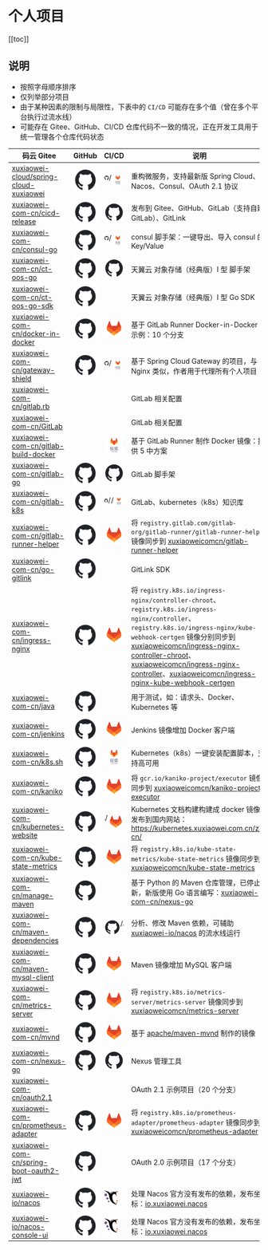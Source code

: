 # 个人项目

[[toc]]

## 说明

- 按照字母顺序排序
- 仅列举部分项目
- 由于某种因素的限制与局限性，下表中的 `CI/CD` 可能存在多个值（曾在多个平台执行过流水线）
- 可能存在 Gitee、GitHub、CI/CD 仓库代码不一致的情况，正在开发工具用于统一管理各个仓库代码状态

| 码云 Gitee                                                                                             | GitHub                                                                                 | CI/CD                                                                                                                                                                                                                                                                                                               | 说明                                                                                                                                                                                                                                                                                                                                                                                                                                                                                                                                |
|------------------------------------------------------------------------------------------------------|----------------------------------------------------------------------------------------|---------------------------------------------------------------------------------------------------------------------------------------------------------------------------------------------------------------------------------------------------------------------------------------------------------------------|-----------------------------------------------------------------------------------------------------------------------------------------------------------------------------------------------------------------------------------------------------------------------------------------------------------------------------------------------------------------------------------------------------------------------------------------------------------------------------------------------------------------------------------|
| [xuxiaowei-cloud/spring-cloud-xuxiaowei](https://gitee.com/xuxiaowei-cloud/spring-cloud-xuxiaowei)   | [![](./static/github.svg)](https://github.com/xuxiaowei-cloud/spring-cloud-xuxiaowei)  | <div style="display: flex">[![](./static/github.svg)](https://github.com/xuxiaowei-cloud/spring-cloud-xuxiaowei/actions)/[![](./static/jihulab.png)](https://gitlab.xuxiaowei.com.cn/xuxiaowei-cloud/spring-cloud-xuxiaowei/-/pipelines)</div>                                                                      | 重构微服务，支持最新版 Spring Cloud、Nacos、Consul、OAuth 2.1 协议                                                                                                                                                                                                                                                                                                                                                                                                                                                                                |
| [xuxiaowei-com-cn/cicd-release](https://gitee.com/xuxiaowei-com-cn/cicd-release)                     | [![](./static/github.svg)](https://github.com/xuxiaowei-com-cn/cicd-release)           | [![](./static/github.svg)](https://github.com/xuxiaowei-com-cn/cicd-release/actions)                                                                                                                                                                                                                                | 发布到 Gitee、GitHub、GitLab（支持自建 GitLab）、GitLink                                                                                                                                                                                                                                                                                                                                                                                                                                                                                      |
| [xuxiaowei-com-cn/consul-go](https://gitee.com/xuxiaowei-com-cn/consul-go)                           | [![](./static/github.svg)](https://github.com/xuxiaowei-com-cn/consul-go)              | <div style="display: flex">[![](./static/github.svg)](https://github.com/xuxiaowei-com-cn/consul-go/actions)/[![](./static/jihulab.png)](https://gitlab.xuxiaowei.com.cn/xuxiaowei-com-cn/consul-go/-/pipelines)</div>                                                                                              | consul 脚手架：一键导出、导入 consul 的 Key/Value                                                                                                                                                                                                                                                                                                                                                                                                                                                                                             | 
| [xuxiaowei-com-cn/ct-oos-go](https://gitee.com/xuxiaowei-com-cn/ct-oos-go)                           | [![](./static/github.svg)](https://github.com/xuxiaowei-com-cn/ct-oos-go)              | [![](./static/github.svg)](https://github.com/xuxiaowei-com-cn/ct-oos-go/actions)                                                                                                                                                                                                                                   | 天翼云 对象存储（经典版）I 型 脚手架                                                                                                                                                                                                                                                                                                                                                                                                                                                                                                              |
| [xuxiaowei-com-cn/ct-oos-go-sdk](https://gitee.com/xuxiaowei-com-cn/ct-oos-go-sdk)                   | [![](./static/github.svg)](https://github.com/xuxiaowei-com-cn/ct-oos-go-sdk)          |                                                                                                                                                                                                                                                                                                                     | 天翼云 对象存储（经典版）I 型 Go SDK                                                                                                                                                                                                                                                                                                                                                                                                                                                                                                           |
| [xuxiaowei-com-cn/docker-in-docker](https://gitee.com/xuxiaowei-com-cn/docker-in-docker)             | [![](./static/github.svg)](https://github.com/xuxiaowei-com-cn/docker-in-docker)       | [![](./static/gitlab.png)](https://framagit.org/xuxiaowei-com-cn/docker-in-docker)                                                                                                                                                                                                                                  | 基于 GitLab Runner Docker-in-Docker 的示例：10 个分支                                                                                                                                                                                                                                                                                                                                                                                                                                                                                      | 
| [xuxiaowei-com-cn/gateway-shield](https://gitee.com/xuxiaowei-com-cn/gateway-shield)                 | [![](./static/github.svg)](https://github.com/xuxiaowei-com-cn/gateway-shield)         | <div style="display: flex">[![](./static/github.svg)](https://github.com/xuxiaowei-com-cn/gateway-shield/actions)/[![](./static/jihulab.png)](https://gitlab.xuxiaowei.com.cn/xuxiaowei-com-cn/gateway-shield/-/pipelines)</div>                                                                                    | 基于 Spring Cloud Gateway 的项目，与 Nginx 类似，作者用于代理所有个人项目                                                                                                                                                                                                                                                                                                                                                                                                                                                                               |
| [xuxiaowei-com-cn/gitlab.rb](https://gitee.com/xuxiaowei-com-cn/gitlab.rb)                           |                                                                                        |                                                                                                                                                                                                                                                                                                                     | GitLab 相关配置                                                                                                                                                                                                                                                                                                                                                                                                                                                                                                                       |
| [xuxiaowei-com-cn/GitLab](https://gitee.com/xuxiaowei-com-cn/GitLab)                                 |                                                                                        |                                                                                                                                                                                                                                                                                                                     | GitLab 相关配置                                                                                                                                                                                                                                                                                                                                                                                                                                                                                                                       |
| [xuxiaowei-com-cn/gitlab-build-docker](https://gitee.com/xuxiaowei-com-cn/gitlab-build-docker)       |                                                                                        | [![](./static/jihulab.png)](https://gitlab.xuxiaowei.com.cn/xuxiaowei-com-cn/gitlab-build-docker/-/pipelines)                                                                                                                                                                                                       | 基于 GitLab Runner 制作 Docker 镜像：提供 5 中方案                                                                                                                                                                                                                                                                                                                                                                                                                                                                                            |
| [xuxiaowei-com-cn/gitlab-go](https://gitee.com/xuxiaowei-com-cn/gitlab-go)                           | [![](./static/github.svg)](https://github.com/xuxiaowei-com-cn/gitlab-go)              | [![](./static/github.svg)](https://github.com/xuxiaowei-com-cn/gitlab-go/actions)                                                                                                                                                                                                                                   | GitLab 脚手架                                                                                                                                                                                                                                                                                                                                                                                                                                                                                                                        |
| [xuxiaowei-com-cn/gitlab-k8s](https://gitee.com/xuxiaowei-com-cn/gitlab-k8s)                         | [![](./static/github.svg)](https://github.com/xuxiaowei-com-cn/gitlab-k8s)             | <div style="display: flex">[![](./static/github.svg)](https://github.com/xuxiaowei-com-cn/gitlab-k8s/actions)/[![](./static/framagit.svg)](https://framagit.org/xuxiaowei-com-cn/gitlab-k8s/-/pipelines)/[![](./static/jihulab.png)](https://gitlab.xuxiaowei.com.cn/xuxiaowei-com-cn/gitlab-k8s/-/pipelines)</div> | GitLab、kubernetes（k8s）知识库                                                                                                                                                                                                                                                                                                                                                                                                                                                                                                         |
| [xuxiaowei-com-cn/gitlab-runner-helper](https://gitee.com/xuxiaowei-com-cn/gitlab-runner-helper)     | [![](./static/github.svg)](https://github.com/xuxiaowei-com-cn/gitlab-runner-helper)   | [![](./static/gitlab.png)](https://gitlab.com/xuxiaowei-com-cn/gitlab-runner-helper/-/pipelines)                                                                                                                                                                                                                    | 将 `registry.gitlab.com/gitlab-org/gitlab-runner/gitlab-runner-helper` 镜像同步到 [xuxiaoweicomcn/gitlab-runner-helper](https://hub.docker.com/r/xuxiaoweicomcn/gitlab-runner-helper)                                                                                                                                                                                                                                                                                                                                                   |
| [xuxiaowei-com-cn/go-gitlink](https://gitee.com/xuxiaowei-com-cn/go-gitlink)                         | [![](./static/github.svg)](https://github.com/xuxiaowei-com-cn/go-gitlink)             |                                                                                                                                                                                                                                                                                                                     | GitLink SDK                                                                                                                                                                                                                                                                                                                                                                                                                                                                                                                       |
| [xuxiaowei-com-cn/ingress-nginx](https://gitee.com/xuxiaowei-com-cn/ingress-nginx)                   | [![](./static/github.svg)](https://github.com/xuxiaowei-com-cn/ingress-nginx)          | [![](./static/gitlab.png)](https://gitlab.com/xuxiaowei-com-cn/ingress-nginx/-/pipelines)                                                                                                                                                                                                                           | 将 `registry.k8s.io/ingress-nginx/controller-chroot`、`registry.k8s.io/ingress-nginx/controller`、`registry.k8s.io/ingress-nginx/kube-webhook-certgen` 镜像分别同步到 [xuxiaoweicomcn/ingress-nginx-controller-chroot](https://hub.docker.com/r/xuxiaoweicomcn/ingress-nginx-controller-chroot)、[xuxiaoweicomcn/ingress-nginx-controller](https://hub.docker.com/r/xuxiaoweicomcn/ingress-nginx-controller)、[xuxiaoweicomcn/ingress-nginx-kube-webhook-certgen](https://hub.docker.com/r/xuxiaoweicomcn/ingress-nginx-kube-webhook-certgen) | 
| [xuxiaowei-com-cn/java](https://gitee.com/xuxiaowei-com-cn/java)                                     | [![](./static/github.svg)](https://github.com/xuxiaowei-com-cn/java)                   |                                                                                                                                                                                                                                                                                                                     | 用于测试，如：请求头、Docker、Kubernetes 等                                                                                                                                                                                                                                                                                                                                                                                                                                                                                                    |
| [xuxiaowei-com-cn/jenkins](https://gitee.com/xuxiaowei-com-cn/jenkins)                               | [![](./static/github.svg)](https://github.com/xuxiaowei-com-cn/jenkins)                | [![](./static/gitlab.png)](https://gitlab.com/xuxiaowei-com-cn/jenkins/-/pipelines)                                                                                                                                                                                                                                 | Jenkins 镜像增加 Docker 客户端                                                                                                                                                                                                                                                                                                                                                                                                                                                                                                           | 
| [xuxiaowei-com-cn/k8s.sh](https://gitee.com/xuxiaowei-com-cn/k8s.sh)                                 | [![](./static/github.svg)](https://github.com/xuxiaowei-com-cn/k8s.sh)                 | [![](./static/jihulab.png)](https://gitlab.xuxiaowei.com.cn/xuxiaowei-com-cn/k8s.sh/-/pipelines)                                                                                                                                                                                                                    | Kubernetes（k8s）一键安装配置脚本，支持高可用                                                                                                                                                                                                                                                                                                                                                                                                                                                                                                     |
| [xuxiaowei-com-cn/kaniko](https://gitee.com/xuxiaowei-com-cn/kaniko)                                 | [![](./static/github.svg)](https://github.com/xuxiaowei-com-cn/kaniko)                 | [![](./static/gitlab.png)](https://gitlab.com/xuxiaowei-com-cn/kaniko/-/pipelines)                                                                                                                                                                                                                                  | 将 `gcr.io/kaniko-project/executor` 镜像同步到 [xuxiaoweicomcn/kaniko-project-executor](https://hub.docker.com/r/xuxiaoweicomcn/kaniko-project-executor)                                                                                                                                                                                                                                                                                                                                                                                | 
| [xuxiaowei-com-cn/kubernetes-website](https://gitee.com/xuxiaowei-com-cn/kubernetes-website)         | [![](./static/github.svg)](https://github.com/xuxiaowei-com-cn/kubernetes-website)     | <div style="display: flex">[![](./static/framagit.svg)](https://framagit.org/xuxiaowei-com-cn/kubernetes-website/-/pipelines)/[![](./static/gitlab.png)](https://gitlab.xuxiaowei.com.cn/xuxiaowei-com-cn/kubernetes-website/-/pipelines)</div>                                                                     | Kubernetes 文档构建构建成 docker 镜像并发布到国内网站：https://kubernetes.xuxiaowei.com.cn/zh-cn/                                                                                                                                                                                                                                                                                                                                                                                                                                                   |
| [xuxiaowei-com-cn/kube-state-metrics](https://gitee.com/xuxiaowei-com-cn/kube-state-metrics)         | [![](./static/github.svg)](https://github.com/xuxiaowei-com-cn/kube-state-metrics)     | [![](./static/gitlab.png)](https://gitlab.com/xuxiaowei-com-cn/kube-state-metrics/-/pipelines)                                                                                                                                                                                                                      | 将 `registry.k8s.io/kube-state-metrics/kube-state-metrics` 镜像同步到 [xuxiaoweicomcn/kube-state-metrics](https://hub.docker.com/r/xuxiaoweicomcn/kube-state-metrics)                                                                                                                                                                                                                                                                                                                                                                   |
| [xuxiaowei-com-cn/manage-maven](https://gitee.com/xuxiaowei-com-cn/manage-maven)                     | [![](./static/github.svg)](https://github.com/xuxiaowei-com-cn/manage-maven)           |                                                                                                                                                                                                                                                                                                                     | 基于 Python 的 Maven 仓库管理，已停止更新，新版使用 Go 语言编写：[xuxiaowei-com-cn/nexus-go](https://github.com/xuxiaowei-com-cn/nexus-go)                                                                                                                                                                                                                                                                                                                                                                                                               |
| [xuxiaowei-com-cn/maven-dependencies](https://gitee.com/xuxiaowei-com-cn/maven-dependencies)         | [![](./static/github.svg)](https://github.com/xuxiaowei-com-cn/maven-dependencies)     | <div style="display: flex">[![](./static/github.svg)](https://github.com/xuxiaowei-com-cn/maven-dependencies/actions)/[![](./static/framagit.svg)](https://framagit.org/xuxiaowei-com-cn/maven-dependencies/-/pipelines)</div>                                                                                      | 分析、修改 Maven 依赖，可辅助 [xuxiaowei-io/nacos](https://gitee.com/xuxiaowei-io/nacos) 的流水线运行                                                                                                                                                                                                                                                                                                                                                                                                                                              |
| [xuxiaowei-com-cn/maven-mysql-client](https://gitee.com/xuxiaowei-com-cn/maven-mysql-client)         | [![](./static/github.svg)](https://github.com/xuxiaowei-com-cn/maven-mysql-client)     | [![](./static/gitlab.png)](https://gitlab.com/xuxiaowei-com-cn/maven-mysql-client/-/pipelines)                                                                                                                                                                                                                      | Maven 镜像增加 MySQL 客户端                                                                                                                                                                                                                                                                                                                                                                                                                                                                                                              |
| [xuxiaowei-com-cn/metrics-server](https://gitee.com/xuxiaowei-com-cn/metrics-server)                 | [![](./static/github.svg)](https://github.com/xuxiaowei-com-cn/metrics-server)         | [![](./static/gitlab.png)](https://gitlab.com/xuxiaowei-com-cn/metrics-server/-/pipelines)                                                                                                                                                                                                                          | 将 `registry.k8s.io/metrics-server/metrics-server` 镜像同步到 [xuxiaoweicomcn/metrics-server](https://hub.docker.com/r/xuxiaoweicomcn/metrics-server)                                                                                                                                                                                                                                                                                                                                                                                   |
| [xuxiaowei-com-cn/mvnd](https://gitee.com/xuxiaowei-com-cn/mvnd)                                     | [![](./static/github.svg)](https://github.com/xuxiaowei-com-cn/mvnd)                   | [![](./static/gitlab.png)](https://gitlab.com/xuxiaowei-com-cn/mvnd/-/pipelines)                                                                                                                                                                                                                                    | 基于 [apache/maven-mvnd](https://github.com/apache/maven-mvnd/) 制作的镜像                                                                                                                                                                                                                                                                                                                                                                                                                                                               |
| [xuxiaowei-com-cn/nexus-go](https://gitee.com/xuxiaowei-com-cn/nexus-go)                             | [![](./static/github.svg)](https://github.com/xuxiaowei-com-cn/nexus-go)               | [![](./static/github.svg)](https://github.com/xuxiaowei-com-cn/nexus-go/actions)                                                                                                                                                                                                                                    | Nexus 管理工具                                                                                                                                                                                                                                                                                                                                                                                                                                                                                                                        |
| [xuxiaowei-com-cn/oauth2.1](https://gitee.com/xuxiaowei-com-cn/oauth2.1)                             |                                                                                        |                                                                                                                                                                                                                                                                                                                     | OAuth 2.1 示例项目（20 个分支）                                                                                                                                                                                                                                                                                                                                                                                                                                                                                                            |
| [xuxiaowei-com-cn/prometheus-adapter](https://gitee.com/xuxiaowei-com-cn/prometheus-adapter)         | [![](./static/github.svg)](https://github.com/xuxiaowei-com-cn/prometheus-adapter)     | [![](./static/gitlab.png)](https://gitlab.com/xuxiaowei-com-cn/prometheus-adapter/-/pipelines)                                                                                                                                                                                                                      | 将 `registry.k8s.io/prometheus-adapter/prometheus-adapter` 镜像同步到 [xuxiaoweicomcn/prometheus-adapter](https://hub.docker.com/r/xuxiaoweicomcn/prometheus-adapter)                                                                                                                                                                                                                                                                                                                                                                   |
| [xuxiaowei-com-cn/spring-boot-oauth2-jwt](https://gitee.com/xuxiaowei-com-cn/spring-boot-oauth2-jwt) | [![](./static/github.svg)](https://github.com/xuxiaowei-com-cn/spring-boot-oauth2-jwt) |                                                                                                                                                                                                                                                                                                                     | OAuth 2.0 示例项目（17 个分支）                                                                                                                                                                                                                                                                                                                                                                                                                                                                                                            |
| [xuxiaowei-io/nacos](https://gitee.com/xuxiaowei-io/nacos)                                           | [![](./static/github.svg)](https://github.com/xuxiaowei-io/nacos)                      | [![](./static/framagit.svg)](https://framagit.org/xuxiaowei-io/nacos/-/pipelines)                                                                                                                                                                                                                                   | 处理 Nacos 官方没有发布的依赖，发布坐标：[io.xuxiaowei.nacos](https://mvnrepository.com/artifact/io.xuxiaowei.nacos)                                                                                                                                                                                                                                                                                                                                                                                                                               |
| [xuxiaowei-io/nacos-console-ui](https://gitee.com/xuxiaowei-io/nacos-console-ui)                     | [![](./static/github.svg)](https://github.com/xuxiaowei-io/nacos-console-ui)           | [![](./static/framagit.svg)](https://framagit.org/xuxiaowei-io/nacos-console-ui/-/pipelines)                                                                                                                                                                                                                        | 处理 Nacos 官方没有发布的依赖，发布坐标：[io.xuxiaowei.nacos](https://mvnrepository.com/artifact/io.xuxiaowei.nacos)                                                                                                                                                                                                                                                                                                                                                                                                                               |

<style>

._project_personal table tr th:nth-child(1), ._project_personal table tr td:nth-child(1) {
    width: 310px;
}

._project_personal table tr th:nth-child(3), ._project_personal table tr td:nth-child(3) {
    width: 104px;
}

._project_personal img {
    height: 30px;
    width: 30px;
}

._project_personal table tr td:nth-child(2), ._project_personal table tr td:nth-child(3) {
    padding: 5px !important;
}

</style>
